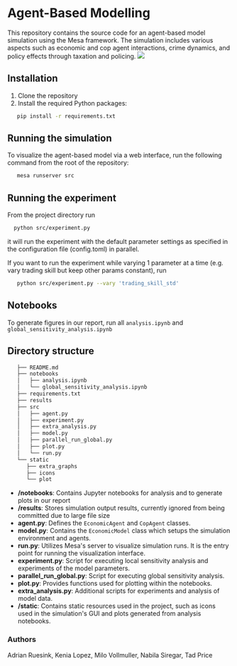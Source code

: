 # Agent-Based Modelling
This repository contains the source code for an agent-based model simulation using the Mesa framework. The simulation includes various aspects such as economic and cop agent interactions, crime dynamics, and policy effects through taxation and policing.
![](static/simulation.gif)

## Installation
1. Clone the repository
2. Install the required Python packages:
```bash
   pip install -r requirements.txt
```

## Running the simulation
To visualize the agent-based model via a web interface, run the following command from the root of the repository: 
```bash
   mesa runserver src
```

## Running the experiment
From the project directory run
```bash
  python src/experiment.py
```
it will run the experiment with the default parameter settings as specified in the configuration file (config.toml) in parallel.

If you want to run the experiment while varying 1 parameter at a time (e.g. vary trading skill but keep other params constant), run
```bash
   python src/experiment.py --vary 'trading_skill_std'
```

## Notebooks
To generate figures in our report, run all `analysis.ipynb`	and `global_sensitivity_analysis.ipynb`

## Directory structure
```bash
   ├── README.md
   ├── notebooks
   │   ├── analysis.ipynb
   │   └── global_sensitivity_analysis.ipynb
   ├── requirements.txt
   ├── results
   ├── src
   │   ├── agent.py
   │   ├── experiment.py
   │   ├── extra_analysis.py
   │   ├── model.py
   │   ├── parallel_run_global.py
   │   ├── plot.py
   │   └── run.py
   └── static
      ├── extra_graphs
      ├── icons
      └── plot
```
- **/notebooks**: Contains Jupyter notebooks for analysis and to generate plots in our report 
- **/results**: Stores simulation output results, currently ignored from being committed due to large file size
- **agent.py**: Defines the `EconomicAgent` and `CopAgent` classes. 
- **model.py**: Contains the `EconomicModel` class which setups the simulation environment and agents. 
- **run.py**: Utilizes Mesa's server to visualize simulation runs. It is the entry point for running the visualization interface. 
- **experiment.py**: Script for executing local sensitivity analysis and experiments of the model parameters. 
- **parallel_run_global.py**: Script for executing global sensitivity analysis. 
- **plot.py**: Provides functions used for plotting within the notebooks. 
- **extra_analysis.py**: Additional scripts for experiments and analysis of model data. 
- **/static**: Contains static resources used in the project, such as icons used in the simulation's GUI and plots generated from analysis notebooks.

### Authors
Adrian Ruesink, Kenia Lopez, Milo Vollmuller, Nabila Siregar, Tad Price